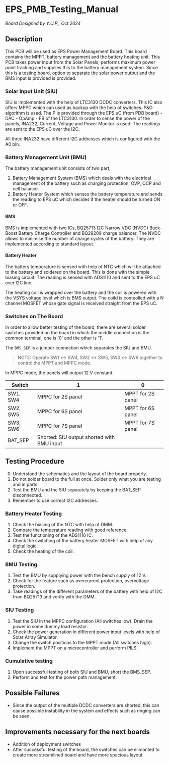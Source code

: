 # EPS_PMB_Testing_Manual
_Board Designed by Y.U.P., Oct 2024_

## Description
This PCB will be used as EPS Power Management Board. This board contains the MPPT, battery management and the battery heating unit. This PCB takes power input from the Solar Panels, performs maximum power point tracking and supplies this to the battery management system. Since this is a testing board, option to separate the solar power output and the BMS input is provided is provided.

### Solar Input Unit (SIU)
SIU is implemented with the help of LTC3130 DCDC converters. This IC also offers MPPC which can used as backup with the help of switches. P&O algorithm is used. The P is provided through the EPS uC (from PDB board) - DAC - OpAmp - FB of the LTC3130. In order to sense the power of the panels, INA232, Current, Voltage and Power Monitor is used. The readings are sent to the EPS uC over the I2C.

All three INA232 have different I2C addresses which is configured with the A0 pin.

### Battery Management Unit (BMU)
The battery management unit consists of two part,

1. Battery Management System (BMS) which deals with the electrical management of the battery such as charging protection, OVP, OCP and cell balance.
2. Battery Heater System which senses the battery temperature and sends the reading to EPS uC which decides if the heater should be turned ON or OFF.

#### BMS
BMS is implemented with two ICs, BQ25713 I2C Narrow VDC (NVDC) Buck-Boost Battery Charge Controller and BQ29209 charge balancer. The NVDC allows to minimise the number of charge cycles of the battery. They are implemented according to standard layout.

#### Battery Heater
The battery temperature is sensed with help of NTC which will be attached to the battery and soldered on the board. This is done with the simple biasing circuit. The reading is sensed with ADS1110 and sent to the EPS uC over I2C line.

The heating coil is wrapped over the battery and the coil is powered with the VSYS voltage level which is BMS output. The coild is conteolled with a N channel MOSFET whose gate signal is received straight from the EPS uC.

### Switches on The Board
In order to allow better testing of the board, there are several solder switches provided on the board in which the middle connection is the common terminal, one is '0' and the other is '1'.

The `BMS_SEP` is a jumper connection which separates the SIU and BMU.

> NOTE: Operate SW1 ↔ SW4, SW2 ↔ SW5, SW3 ↔ SW6 together to control the MPPT and MPPC mode.

In MPPC mode, the panels will output 12 V constant.

| Switch | 1 | 0 |
|---|---|---|
|SW1, SW4 | MPPC for 2S panel | MPPT for 2S panel |
|SW2, SW5 | MPPC for 6S panel | MPPT for 6S panel |
|SW3, SW6 | MPPC for 7S panel | MPPT for 7S panel |
|BAT_SEP | Shorted: SIU output shorted with BMU input |


## Testing Procedure

0. Understand the schematics and the layout of the board properly.
1. Do not solder board to the full at once. Solder only what you are testing and in parts.
2. Test the BMU and the SIU separately by keeping the BAT_SEP disconnected.
3. Remember to use correct I2C addresses.

### Battery Heater Testing
1. Check the biasing of the NTC with help of DMM.
2. Compare the temperature reading with good reference.
3. Test the functioning of the ADS1110 IC.
4. Check the switching of the battery heater MOSFET with help of any digital logic.
5. Check the heating of the coil.

### BMU Testing
1. Test the BMU by supplying power with the bench supply of 12 V.
2. Check for the feature such as overcurrent protection, overvoltage protection.
3. Take readings of the different parameters of the battery with help of I2C from BQ25713 and verify with the DMM.

### SIU Testing
1. Test the SIU in the MPPC configuration (All switches low). Drain the power in some dummy load resistor.
2. Check the power generation in different power input levels with help of Solar Array Simulator.
3. Change the switch positions to the MPPT mode (All switches high).
4. Implement the MPPT on a microcontroller and perform PILS.

### Cumulative testing
1. Upon successful testing of both SIU and BMU, short the BMS_SEP.
2. Perform and test for the power path management.

## Possible Failures
- Since the output of the multiple DCDC converters are shorted, this can cause possible instability in the system and effects such as ringing can be seen.

## Improvements necessary for the next boards
- Addition of deployment switches
- After successful testing of the board, the switches can be elimanted to create more streamlined board and have more spacious layout.